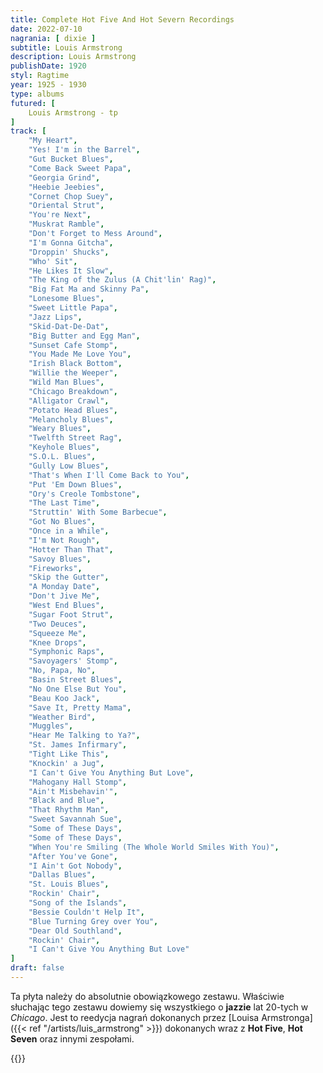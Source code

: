 ```yaml
---
title: Complete Hot Five And Hot Severn Recordings
date: 2022-07-10
nagrania: [ dixie ]
subtitle: Louis Armstrong
description: Louis Armstrong
publishDate: 1920
styl: Ragtime
year: 1925 - 1930
type: albums
futured: [
    Louis Armstrong - tp
]
track: [
    "My Heart",
    "Yes! I'm in the Barrel",
    "Gut Bucket Blues",
    "Come Back Sweet Papa",
    "Georgia Grind",
    "Heebie Jeebies",
    "Cornet Chop Suey",
    "Oriental Strut",
    "You're Next",
    "Muskrat Ramble",
    "Don't Forget to Mess Around",
    "I'm Gonna Gitcha",
    "Droppin' Shucks",
    "Who' Sit",
    "He Likes It Slow",
    "The King of the Zulus (A Chit'lin' Rag)",
    "Big Fat Ma and Skinny Pa",
    "Lonesome Blues",
    "Sweet Little Papa",
    "Jazz Lips",
    "Skid-Dat-De-Dat",
    "Big Butter and Egg Man",
    "Sunset Cafe Stomp",
    "You Made Me Love You",
    "Irish Black Bottom",
    "Willie the Weeper",
    "Wild Man Blues",
    "Chicago Breakdown",
    "Alligator Crawl",
    "Potato Head Blues",
    "Melancholy Blues",
    "Weary Blues",
    "Twelfth Street Rag",
    "Keyhole Blues",
    "S.O.L. Blues",
    "Gully Low Blues",
    "That's When I'll Come Back to You",
    "Put 'Em Down Blues",
    "Ory's Creole Tombstone",
    "The Last Time",
    "Struttin' With Some Barbecue",
    "Got No Blues",
    "Once in a While",
    "I'm Not Rough",
    "Hotter Than That",
    "Savoy Blues",
    "Fireworks",
    "Skip the Gutter",
    "A Monday Date",
    "Don't Jive Me",
    "West End Blues",
    "Sugar Foot Strut",
    "Two Deuces",
    "Squeeze Me",
    "Knee Drops",
    "Symphonic Raps",
    "Savoyagers' Stomp",
    "No, Papa, No",
    "Basin Street Blues",
    "No One Else But You",
    "Beau Koo Jack",
    "Save It, Pretty Mama",
    "Weather Bird",
    "Muggles",
    "Hear Me Talking to Ya?",
    "St. James Infirmary",
    "Tight Like This",
    "Knockin' a Jug",
    "I Can't Give You Anything But Love",
    "Mahogany Hall Stomp",
    "Ain't Misbehavin'",
    "Black and Blue",
    "That Rhythm Man",
    "Sweet Savannah Sue",
    "Some of These Days",
    "Some of These Days",
    "When You're Smiling (The Whole World Smiles With You)",
    "After You've Gone",
    "I Ain't Got Nobody",
    "Dallas Blues",
    "St. Louis Blues",
    "Rockin' Chair",
    "Song of the Islands",
    "Bessie Couldn't Help It",
    "Blue Turning Grey over You",
    "Dear Old Southland",
    "Rockin' Chair",
    "I Can't Give You Anything But Love"
]
draft: false
---
```

Ta płyta należy do absolutnie obowiązkowego zestawu. Właściwie słuchając tego zestawu dowiemy się wszystkiego o __jazzie__ lat 20-tych
w _Chicago_. Jest to reedycja nagrań dokonanych przez [Louisa Armstronga]({{< ref "/artists/luis_armstrong" >}}) dokonanych
wraz z __Hot Five__, __Hot Seven__ oraz innymi zespołami.

{{<youtube-playlist id="OLAK5uy_lZ8ZzjSKAYrGKXu7XKnSSQjIMfMH_CDdg">}}